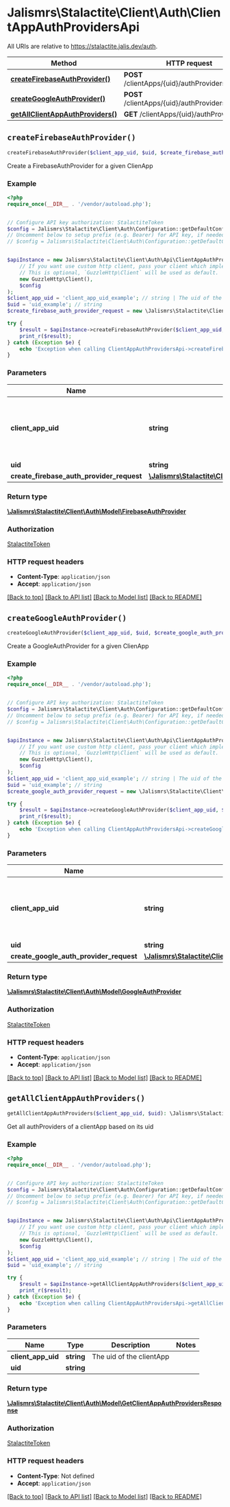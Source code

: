 # Jalismrs\Stalactite\Client\Auth\ClientAppAuthProvidersApi

All URIs are relative to https://stalactite.jalis.dev/auth.

Method | HTTP request | Description
------------- | ------------- | -------------
[**createFirebaseAuthProvider()**](ClientAppAuthProvidersApi.md#createFirebaseAuthProvider) | **POST** /clientApps/{uid}/authProviders/firebase | 
[**createGoogleAuthProvider()**](ClientAppAuthProvidersApi.md#createGoogleAuthProvider) | **POST** /clientApps/{uid}/authProviders/google | 
[**getAllClientAppAuthProviders()**](ClientAppAuthProvidersApi.md#getAllClientAppAuthProviders) | **GET** /clientApps/{uid}/authProviders | 


## `createFirebaseAuthProvider()`

```php
createFirebaseAuthProvider($client_app_uid, $uid, $create_firebase_auth_provider_request): \Jalismrs\Stalactite\Client\Auth\Model\FirebaseAuthProvider
```



Create a FirebaseAuthProvider for a given ClienApp

### Example

```php
<?php
require_once(__DIR__ . '/vendor/autoload.php');


// Configure API key authorization: StalactiteToken
$config = Jalismrs\Stalactite\Client\Auth\Configuration::getDefaultConfiguration()->setApiKey('X-API-TOKEN', 'YOUR_API_KEY');
// Uncomment below to setup prefix (e.g. Bearer) for API key, if needed
// $config = Jalismrs\Stalactite\Client\Auth\Configuration::getDefaultConfiguration()->setApiKeyPrefix('X-API-TOKEN', 'Bearer');


$apiInstance = new Jalismrs\Stalactite\Client\Auth\Api\ClientAppAuthProvidersApi(
    // If you want use custom http client, pass your client which implements `GuzzleHttp\ClientInterface`.
    // This is optional, `GuzzleHttp\Client` will be used as default.
    new GuzzleHttp\Client(),
    $config
);
$client_app_uid = 'client_app_uid_example'; // string | The uid of the clientApp to which to link a new Firebase authProvider
$uid = 'uid_example'; // string
$create_firebase_auth_provider_request = new \Jalismrs\Stalactite\Client\Auth\Model\CreateFirebaseAuthProviderRequest(); // \Jalismrs\Stalactite\Client\Auth\Model\CreateFirebaseAuthProviderRequest

try {
    $result = $apiInstance->createFirebaseAuthProvider($client_app_uid, $uid, $create_firebase_auth_provider_request);
    print_r($result);
} catch (Exception $e) {
    echo 'Exception when calling ClientAppAuthProvidersApi->createFirebaseAuthProvider: ', $e->getMessage(), PHP_EOL;
}
```

### Parameters

Name | Type | Description  | Notes
------------- | ------------- | ------------- | -------------
 **client_app_uid** | **string**| The uid of the clientApp to which to link a new Firebase authProvider |
 **uid** | **string**|  |
 **create_firebase_auth_provider_request** | [**\Jalismrs\Stalactite\Client\Auth\Model\CreateFirebaseAuthProviderRequest**](../Model/CreateFirebaseAuthProviderRequest.md)|  |

### Return type

[**\Jalismrs\Stalactite\Client\Auth\Model\FirebaseAuthProvider**](../Model/FirebaseAuthProvider.md)

### Authorization

[StalactiteToken](../../README.md#StalactiteToken)

### HTTP request headers

- **Content-Type**: `application/json`
- **Accept**: `application/json`

[[Back to top]](#) [[Back to API list]](../../README.md#endpoints)
[[Back to Model list]](../../README.md#models)
[[Back to README]](../../README.md)

## `createGoogleAuthProvider()`

```php
createGoogleAuthProvider($client_app_uid, $uid, $create_google_auth_provider_request): \Jalismrs\Stalactite\Client\Auth\Model\GoogleAuthProvider
```



Create a GoogleAuthProvider for a given ClienApp

### Example

```php
<?php
require_once(__DIR__ . '/vendor/autoload.php');


// Configure API key authorization: StalactiteToken
$config = Jalismrs\Stalactite\Client\Auth\Configuration::getDefaultConfiguration()->setApiKey('X-API-TOKEN', 'YOUR_API_KEY');
// Uncomment below to setup prefix (e.g. Bearer) for API key, if needed
// $config = Jalismrs\Stalactite\Client\Auth\Configuration::getDefaultConfiguration()->setApiKeyPrefix('X-API-TOKEN', 'Bearer');


$apiInstance = new Jalismrs\Stalactite\Client\Auth\Api\ClientAppAuthProvidersApi(
    // If you want use custom http client, pass your client which implements `GuzzleHttp\ClientInterface`.
    // This is optional, `GuzzleHttp\Client` will be used as default.
    new GuzzleHttp\Client(),
    $config
);
$client_app_uid = 'client_app_uid_example'; // string | The uid of the clientApp to which to link a new Google authProvider
$uid = 'uid_example'; // string
$create_google_auth_provider_request = new \Jalismrs\Stalactite\Client\Auth\Model\CreateGoogleAuthProviderRequest(); // \Jalismrs\Stalactite\Client\Auth\Model\CreateGoogleAuthProviderRequest

try {
    $result = $apiInstance->createGoogleAuthProvider($client_app_uid, $uid, $create_google_auth_provider_request);
    print_r($result);
} catch (Exception $e) {
    echo 'Exception when calling ClientAppAuthProvidersApi->createGoogleAuthProvider: ', $e->getMessage(), PHP_EOL;
}
```

### Parameters

Name | Type | Description  | Notes
------------- | ------------- | ------------- | -------------
 **client_app_uid** | **string**| The uid of the clientApp to which to link a new Google authProvider |
 **uid** | **string**|  |
 **create_google_auth_provider_request** | [**\Jalismrs\Stalactite\Client\Auth\Model\CreateGoogleAuthProviderRequest**](../Model/CreateGoogleAuthProviderRequest.md)|  |

### Return type

[**\Jalismrs\Stalactite\Client\Auth\Model\GoogleAuthProvider**](../Model/GoogleAuthProvider.md)

### Authorization

[StalactiteToken](../../README.md#StalactiteToken)

### HTTP request headers

- **Content-Type**: `application/json`
- **Accept**: `application/json`

[[Back to top]](#) [[Back to API list]](../../README.md#endpoints)
[[Back to Model list]](../../README.md#models)
[[Back to README]](../../README.md)

## `getAllClientAppAuthProviders()`

```php
getAllClientAppAuthProviders($client_app_uid, $uid): \Jalismrs\Stalactite\Client\Auth\Model\GetClientAppAuthProvidersResponse
```



Get all authProviders of a clientApp based on its uid

### Example

```php
<?php
require_once(__DIR__ . '/vendor/autoload.php');


// Configure API key authorization: StalactiteToken
$config = Jalismrs\Stalactite\Client\Auth\Configuration::getDefaultConfiguration()->setApiKey('X-API-TOKEN', 'YOUR_API_KEY');
// Uncomment below to setup prefix (e.g. Bearer) for API key, if needed
// $config = Jalismrs\Stalactite\Client\Auth\Configuration::getDefaultConfiguration()->setApiKeyPrefix('X-API-TOKEN', 'Bearer');


$apiInstance = new Jalismrs\Stalactite\Client\Auth\Api\ClientAppAuthProvidersApi(
    // If you want use custom http client, pass your client which implements `GuzzleHttp\ClientInterface`.
    // This is optional, `GuzzleHttp\Client` will be used as default.
    new GuzzleHttp\Client(),
    $config
);
$client_app_uid = 'client_app_uid_example'; // string | The uid of the clientApp
$uid = 'uid_example'; // string

try {
    $result = $apiInstance->getAllClientAppAuthProviders($client_app_uid, $uid);
    print_r($result);
} catch (Exception $e) {
    echo 'Exception when calling ClientAppAuthProvidersApi->getAllClientAppAuthProviders: ', $e->getMessage(), PHP_EOL;
}
```

### Parameters

Name | Type | Description  | Notes
------------- | ------------- | ------------- | -------------
 **client_app_uid** | **string**| The uid of the clientApp |
 **uid** | **string**|  |

### Return type

[**\Jalismrs\Stalactite\Client\Auth\Model\GetClientAppAuthProvidersResponse**](../Model/GetClientAppAuthProvidersResponse.md)

### Authorization

[StalactiteToken](../../README.md#StalactiteToken)

### HTTP request headers

- **Content-Type**: Not defined
- **Accept**: `application/json`

[[Back to top]](#) [[Back to API list]](../../README.md#endpoints)
[[Back to Model list]](../../README.md#models)
[[Back to README]](../../README.md)
